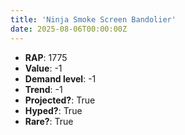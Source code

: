 ```yaml
---
title: 'Ninja Smoke Screen Bandolier'
date: 2025-08-06T00:00:00Z
---
```

- **RAP**: 1775
- **Value**: -1
- **Demand level**: -1
- **Trend**: -1
- **Projected?**: True
- **Hyped?**: True
- **Rare?**: True
